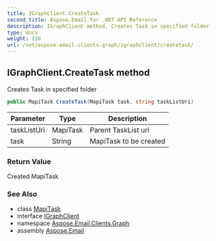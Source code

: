 ```yaml
---
title: IGraphClient.CreateTask
second_title: Aspose.Email for .NET API Reference
description: IGraphClient method. Creates Task in specified folder
type: docs
weight: 210
url: /net/aspose.email.clients.graph/igraphclient/createtask/
---
```

## IGraphClient.CreateTask method

Creates Task in specified folder

```csharp
public MapiTask CreateTask(MapiTask task, string taskListUri)
```

| Parameter | Type | Description |
| --- | --- | --- |
| taskListUri | MapiTask | Parent TaskList uri |
| task | String | MapiTask to be created |

### Return Value

Created MapiTask

### See Also

* class [MapiTask](../../../aspose.email.mapi/mapitask/)
* interface [IGraphClient](../)
* namespace [Aspose.Email.Clients.Graph](../../igraphclient/)
* assembly [Aspose.Email](../../../)


